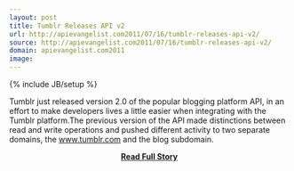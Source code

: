 ```yaml
---
layout: post
title: Tumblr Releases API v2
url: http://apievangelist.com2011/07/16/tumblr-releases-api-v2/
source: http://apievangelist.com2011/07/16/tumblr-releases-api-v2/
domain: apievangelist.com2011
image: 
---
```

{% include JB/setup %}<p>Tumblr just released version 2.0 of the popular blogging platform API, in an effort to make developers lives a little easier when integrating with the Tumblr platform.The previous version of the API made distinctions between read and write operations and pushed different activity to two separate domains, the www.tumblr.com and the blog subdomain.</p>
<center><p><a href="http://apievangelist.com2011/07/16/tumblr-releases-api-v2/" style='padding:25px; font-sze:18px; font-weight: bold;'>Read Full Story</a></p></center>
